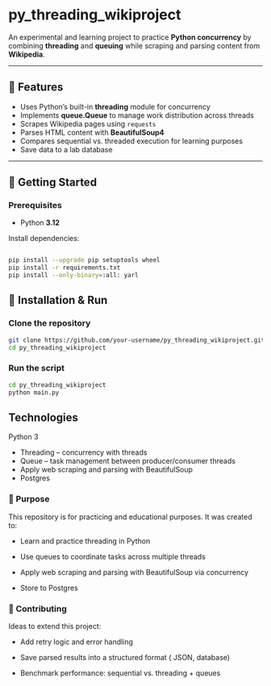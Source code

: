 # py_threading_wikiproject  

An experimental and learning project to practice **Python concurrency** by combining **threading** and **queuing** while scraping and parsing content from **Wikipedia**.  

---

## 📌 Features  
- Uses Python’s built-in **threading** module for concurrency  
- Implements **queue.Queue** to manage work distribution across threads  
- Scrapes Wikipedia pages using `requests`  
- Parses HTML content with **BeautifulSoup4**  
- Compares sequential vs. threaded execution for learning purposes  
- Save data to a lab database
---

## 🚀 Getting Started  
### Prerequisites  
- Python **3.12**  

Install dependencies:  
```bash

pip install --upgrade pip setuptools wheel
pip install -r requirements.txt
pip install --only-binary=:all: yarl
```

## 🚀 Installation & Run

### Clone the repository
```bash
git clone https://github.com/your-username/py_threading_wikiproject.git
cd py_threading_wikiproject
```

### Run the script
```bash
cd py_threading_wikiproject
python main.py
```

## Technologies

Python 3

- Threading – concurrency with threads
- Queue – task management between producer/consumer threads
- Apply web scraping and parsing with BeautifulSoup
- Postgres 

### 🎯 Purpose

This repository is for practicing and educational purposes. It was created to:

- Learn and practice threading in Python

- Use queues to coordinate tasks across multiple threads

- Apply web scraping and parsing with BeautifulSoup via concurrency

- Store to Postgres

### 🤝 Contributing

Ideas to extend this project:

- Add retry logic and error handling

- Save parsed results into a structured format ( JSON, database)

- Benchmark performance: sequential vs. threading + queues

